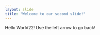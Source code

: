 ```yaml
---
layout: slide
title: "Welcome to our second slide!"
---
```

Hello World22!
Use the left arrow to go back!
